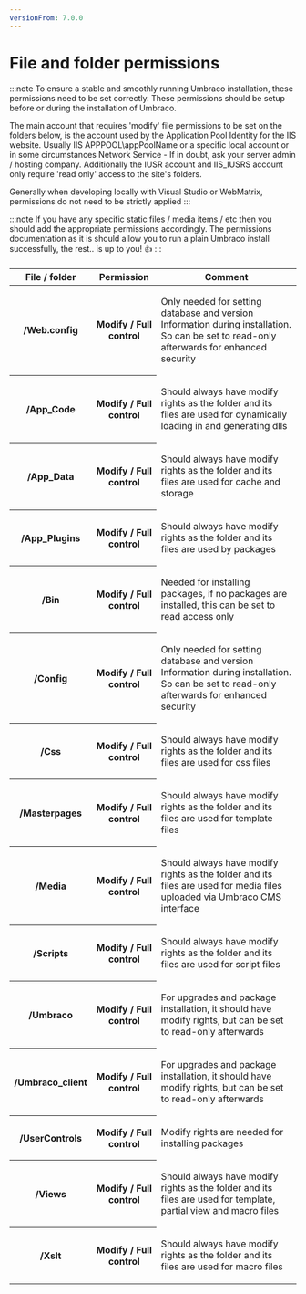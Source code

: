 ```yaml
---
versionFrom: 7.0.0
---
```


# File and folder permissions

:::note
To ensure a stable and smoothly running Umbraco installation, these permissions need to be set correctly. These permissions should be setup before or during the installation of Umbraco. 

The main account that requires 'modify' file permissions to be set on the folders below, is the account used by the Application Pool Identity for the IIS website. Usually IIS APPPOOL\appPoolName or a specific local account or in some circumstances Network Service - If in doubt, ask your server admin / hosting company. Additionally the IUSR account and IIS_IUSRS account only require 'read only' access to the site's folders. 

Generally when developing locally with Visual Studio or WebMatrix, permissions do not need to be strictly applied
:::

:::note
If you have any specific static files / media items / etc then you should add the appropriate permissions accordingly.
The permissions documentation as it is should allow you to run a plain Umbraco install successfully, the rest.. is up to you! 👍
:::


<table border="0" style="margin-top:20px;">
<thead>
<tr>
<th>File / folder</th>
<th>Permission</th>
<th>Comment</th>
</tr>
</thead>

<tbody>
<tr>
<th>/Web.config</th>
<th>Modify / Full control</th>
<td>
<p>Only needed for setting database and version Information during
installation. So can be set to read-only afterwards for enhanced
security</p>
</td>
</tr>
<tr>
<th>/App_Code</th>
<th>Modify / Full control</th>
<td>
<p>Should always have modify rights as the folder and its files
are used for dynamically loading in and generating dlls</p>
</td>
</tr>
<tr>
<th>/App_Data</th>
<th>Modify / Full control</th>
<td>
<p>Should always have modify rights as the folder and its files
are used for cache and storage</p>
</td>
</tr>
<tr>
<th>/App_Plugins</th>
<th>Modify / Full control</th>
<td>
<p>Should always have modify rights as the folder and its files
are used by packages</p>
</td>
</tr>
<tr>
<th>/Bin</th>
<th>Modify / Full control</th>
<td>
<p>Needed for installing packages, if no packages are installed,
this can be set to read access only</p>
</td>
</tr>
<tr>
<th>/Config</th>
<th>Modify / Full control</th>
<td>
<p>Only needed for setting database and version Information during
installation. So can be set to read-only afterwards for enhanced
security</p>
</td>
</tr>
<tr>
<th>/Css</th>
<th>Modify / Full control</th>
<td>
<p>Should always have modify rights as the folder and its files
are used for css files</p>
</td>
</tr>
<tr>
<th>/Masterpages</th>
<th>Modify / Full control</th>
<td>
<p>Should always have modify rights as the folder and its files
are used for template files</p>
</td>
</tr>
<tr>
<th>/Media</th>
<th>Modify / Full control</th>
<td>
<p>Should always have modify rights as the folder and its files
are used for media files uploaded via Umbraco CMS interface</p>
</td>
</tr>
<tr>
<th>/Scripts</th>
<th>Modify / Full control</th>
<td>
<p>Should always have modify rights as the folder and its files
are used for script files</p>
</td>
</tr>
<tr>
<th>/Umbraco</th>
<th>Modify / Full control</th>
<td>
<p>For upgrades and package installation, it should have modify
rights, but can be set to read-only afterwards</p>
</td>
</tr>
<tr>
<th>/Umbraco_client</th>
<th>Modify / Full control</th>
<td>
<p>For upgrades and package installation, it should have modify
rights, but can be set to read-only afterwards</p>
</td>
</tr>
<tr>
<th>/UserControls</th>
<th>Modify / Full control</th>
<td>
<p>Modify rights are needed for installing packages</p>
</td>
</tr>
<tr>
<th>/Views</th>
<th>Modify / Full control</th>
<td>
<p>Should always have modify rights as the folder and its files
are used for template, partial view and macro files</p>
</td>
</tr>
<tr>
<th>/Xslt</th>
<th>Modify / Full control</th>
<td>
<p>Should always have modify rights as the folder and its files
are used for macro files</p>
</td>
</tr>
</tbody>
</table>
